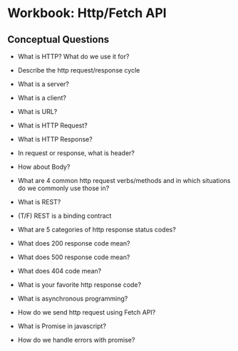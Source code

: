 # Workbook: Http/Fetch API

## Conceptual Questions
- What is HTTP? What do we use it for?
- Describe the http request/response cycle
- What is a server?
- What is a client?
- What is URL?
- What is HTTP Request?
- What is HTTP Response?
- In request or response, what is header?
- How about Body?
- What are 4 common http request verbs/methods and in which situations do we commonly use those in?
- What is REST?
- (T/F) REST is a binding contract
- What are 5 categories of http response status codes?
- What does 200 response code mean?
- What does 500 response code mean?
- What does 404 code mean?
- What is your favorite http response code?

- What is asynchronous programming?
- How do we send http request using Fetch API?
- What is Promise in javascript?
- How do we handle errors with promise?